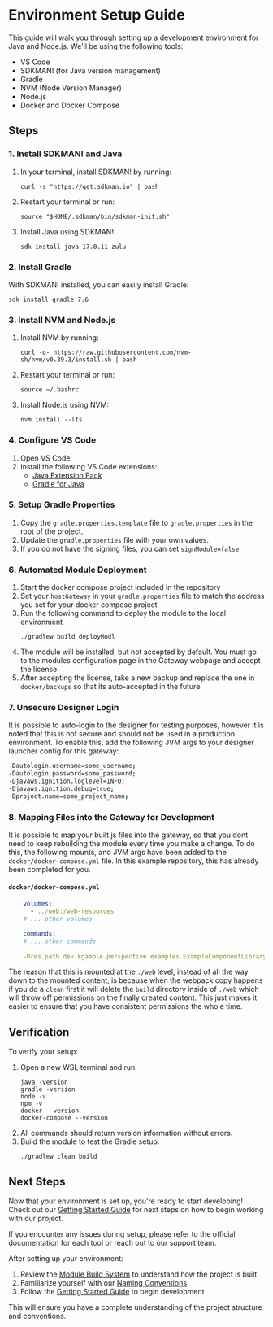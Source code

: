 # Environment Setup Guide

This guide will walk you through setting up a development environment for Java and Node.js. We'll be using the following tools:

- VS Code
- SDKMAN! (for Java version management)
- Gradle
- NVM (Node Version Manager)
- Node.js
- Docker and Docker Compose

## Steps

### 1. Install SDKMAN! and Java

1. In your terminal, install SDKMAN! by running:
   ```
   curl -s "https://get.sdkman.io" | bash
   ```
2. Restart your terminal or run:
   ```
   source "$HOME/.sdkman/bin/sdkman-init.sh"
   ```
3. Install Java using SDKMAN!:
   ```
   sdk install java 17.0.11-zulu
   ```

### 2. Install Gradle

With SDKMAN! installed, you can easily install Gradle:

```
sdk install gradle 7.6
```

### 3. Install NVM and Node.js

1. Install NVM by running:
   ```
   curl -o- https://raw.githubusercontent.com/nvm-sh/nvm/v0.39.3/install.sh | bash
   ```
2. Restart your terminal or run:
   ```
   source ~/.bashrc
   ```
3. Install Node.js using NVM:
   ```
   nvm install --lts
   ```

### 4. Configure VS Code

1. Open VS Code.
2. Install the following VS Code extensions:
   - [Java Extension Pack](https://marketplace.visualstudio.com/items?itemName=vscjava.vscode-java-pack)
   - [Gradle for Java](https://marketplace.visualstudio.com/items?itemName=vscjava.vscode-gradle)

### 5. Setup Gradle Properties

1. Copy the `gradle.properties.template` file to `gradle.properties` in the root of the project.
2. Update the `gradle.properties` file with your own values.
3. If you do not have the signing files, you can set `signModule=false`.

### 6. Automated Module Deployment

1. Start the docker compose project included in the repository
2. Set your `hostGateway` in your `gradle.properties` file to match the address you set for your docker compose project
3. Run the following command to deploy the module to the local environment
   ```
   ./gradlew build deployModl
   ```
4. The module will be installed, but not accepted by default. You must go to the modules configuration page in the Gateway webpage and accept the license.
5. After accepting the license, take a new backup and replace the one in `docker/backups` so that its auto-accepted in the future.

### 7. Unsecure Designer Login

It is possible to auto-login to the designer for testing purposes, however it is noted that this is not secure and should not be used in a production environment. To enable this, add the following JVM args to your designer launcher config for this gateway:

```sh
-Dautologin.username=some_username;
-Dautologin.password=some_password;
-Djavaws.ignition.loglevel=INFO;
-Djavaws.ignition.debug=true;
-Dproject.name=some_project_name;
```

### 8. Mapping Files into the Gateway for Development

It is possible to map your built js files into the gateway, so that you dont need to keep rebuilding the module every time you make a change. To do this, the following mounts, and JVM args have been added to the `docker/docker-compose.yml` file. In this example repository, this has already been completed for you.

#### `docker/docker-compose.yml`

```yml
	volumes:
	  - ../web:/web-resources
	# ... other volumes

	commands:
	# ... other commands
	--
	-Dres.path.dev.kgamble.perspective.examples.ExampleComponentLibrary=/web-resources/build/generated-resources/mounted
```

The reason that this is mounted at the `./web` level, instead of all the way down to the mounted content, is because when the webpack copy happens if you do a `clean` first it will delete the `build` directory inside of `./web` which will throw off permissions on the finally created content. This just makes it easier to ensure that you have consistent permissions the whole time.

## Verification

To verify your setup:

1. Open a new WSL terminal and run:
   ```
   java -version
   gradle -version
   node -v
   npm -v
   docker --version
   docker-compose --version
   ```
2. All commands should return version information without errors.
3. Build the module to test the Gradle setup:
   ```
   ./gradlew clean build
   ```

## Next Steps

Now that your environment is set up, you're ready to start developing! Check out our [Getting Started Guide](getting-started.md) for next steps on how to begin working with our project.

If you encounter any issues during setup, please refer to the official documentation for each tool or reach out to our support team.

After setting up your environment:

1. Review the [Module Build System](module-build-system.md) to understand how the project is built
2. Familiarize yourself with our [Naming Conventions](naming-conventions.md)
3. Follow the [Getting Started Guide](getting-started.md) to begin development

This will ensure you have a complete understanding of the project structure and conventions.
